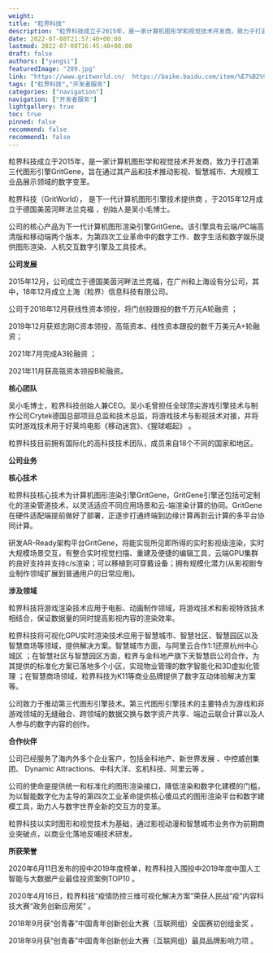 ```yaml
---
weight: 
title: "粒界科技"
description: "粒界科技成立于2015年，是一家计算机图形学和视觉技术开发商，致力于打造第三代图形引擎GritGene，旨在通过其产品和技术推动影视、智慧城市、大规模工业品展示领域的数字变革。"
date: 2022-07-08T21:57:40+08:00
lastmod: 2022-07-08T16:45:40+08:00
draft: false
authors: ["yangsi"]
featuredImage: "289.jpg"
link: "https://www.gritworld.cn/  https://baike.baidu.com/item/%E7%B2%92%E7%95%8C%EF%BC%88%E4%B8%8A%E6%B5%B7%EF%BC%89%E4%BF%A1%E6%81%AF%E7%A7%91%E6%8A%80%E6%9C%89%E9%99%90%E5%85%AC%E5%8F%B8/50611910?fr=aladdin"
tags: ["粒界科技","开发者服务"]
categories: ["navigation"]
navigation: ["开发者服务"]
lightgallery: true
toc: true
pinned: false
recommend: false
recommend1: false
---
```


粒界科技成立于2015年，是一家计算机图形学和视觉技术开发商，致力于打造第三代图形引擎GritGene，旨在通过其产品和技术推动影视、智慧城市、大规模工业品展示领域的数字变革。

粒界科技（GritWorld）， 是下一代计算机图形引擎技术提供商  ，于2015年12月成立于德国美茵河畔法兰克福  ，创始人是吴小毛博士。 

公司的核心产品为下一代计算机图形渲染引擎GritGene。该引擎具有云端/PC端高清版和移动端两个版本，为第四次工业革命中的数字工作、数字生活和数字娱乐提供图形渲染、人机交互数字引擎及工具技术。

**公司发展**

2015年12月，公司成立于德国美茵河畔法兰克福，在广州和上海设有分公司，其中，18年12月成立上海（粒界）信息科技有限公司。 

公司于2018年12月获线性资本领投，将门创投跟投的数千万元A轮融资  ；

2019年12月获郑志刚C资本领投，高瓴资本、线性资本跟投的数千万美元A+轮融资；

2021年7月完成A3轮融资  ；

2021年11月获高瓴资本领投B轮融资。 

**核心团队**

吴小毛博士，粒界科技创始人兼CEO。吴小毛曾担任全球顶尖游戏引擎技术与制作公司Crytek德国总部项目总监和技术总监，将游戏技术与影视技术对接，并将实时游戏技术用于好莱坞电影《移动迷宫》、《猩球崛起》  。

粒界科技目前拥有国际化的高科技技术团队，成员来自18个不同的国家和地区。

**公司业务**

**核心技术**

粒界科技核心技术为计算机图形渲染引擎GritGene，GritGene引擎还包括可定制化的渲染管道技术，以灵活适应不同应用场景和云-端渲染计算的协同。GritGene在硬件适配端提前做好了部署，正逐步打通终端到边缘计算再到云计算的多平台协同计算。 

研发AR-Ready架构平台GritGene，将能实现所见即所得的实时影视级渲染，实时大规模场景交互，有整合实时视觉扫描、重建及便捷的编辑工具，云端GPU集群的良好支持并支持c/s渲染；可以移植到可穿戴设备；拥有规模化潜力(从影视剧专业制作领域扩展到普通用户的日常应用)。

**涉及领域**

粒界科技将游戏渲染技术应用于电影、动画制作领域，将游戏技术和影视特效技术相结合，保证数据量的同时提高影视内容的渲染效率。 

粒界科技将可视化GPU实时渲染技术应用于智慧城市、智慧社区、智慧园区以及智慧商场等领域，提供解决方案。智慧城市方面，与阿里云合作1:1还原杭州中心城区  ；在智慧社区与智慧园区方面，粒界与金科地产旗下天智慧启公司合作，为其提供的标准化方案已落地多个小区，实现物业管理的数字智能化和3D虚拟化管理  ；在智慧商场领域，粒界科技为K11等商业品牌提供了数字互动体验解决方案等。 

公司致力于推动第三代图形引擎技术。第三代图形引擎技术的主要特点为游戏和非游戏领域的无缝融合、跨领域的数据交换与数字资产共享、端边云联合计算以及人人参与的数字内容的创作。 

**合作伙伴**

公司已经服务了海内外多个企业客户，包括金科地产、新世界发展 、中控威创集团、 Dynamic Attractions、中科大洋、玄机科技、阿里云等 。

公司的使命是提供统一和标准化的图形渲染接口，降低渲染和数字化建模的门槛，为以智能数字化为主导的第四次工业革命提供核心傻瓜式的图形渲染平台和数字建模工具，助力人与数字世界全新的交互方的变革。 

粒界科技以实时图形和视觉技术为基础，通过影视动漫和智慧城市业务作为前期商业突破点，以商业化落地反哺技术研发。 

**所获荣誉**

2020年6月11日发布的投中2019年度榜单，粒界科技入围投中2019年度中国人工智能与大数据产业最佳投资案例TOP10 。

2020年4月16日，粒界科技“疫情防控三维可视化解决方案”荣获人民战“疫”内容科技大赛“政务创新应用奖” 。

2018年9月获“创青春”中国青年创新创业大赛（互联网组）全国赛初创组金奖 。

2018年9月获“创青春”中国青年创新创业大赛（互联网组）最具品牌影响力项 。